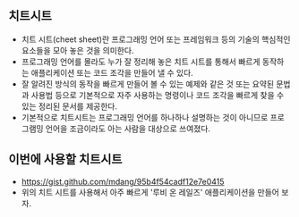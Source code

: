 ## 치트시트
- 치트 시트(cheet sheet)란 프로그래밍 언어 또는 프레임워크 등의 기술의 핵심적인 요소들을 모아 놓은 것을 의미한다.
- 프로그래밍 언어를 몰라도 누가 잘 정리해 놓은 치트 시트를 통해서 빠르게 동작하는 애플리케이션 또는 코드 조각을 만들어 낼 수 있다.
- 잘 알려진 방식의 동작을 빠르게 만들어 볼 수 있는 예제와 같은 것 또는 요약된 문법과 사용법 등으로 기본적으로 자주 사용하는 명령이나 코드 조각을 빠르게 찾을 수 있는 정리된 문서를 제공한다.
- 기본적으로 치트시트는 프로그래밍 언어를 하나하나 설명하는 것이 아니므로 프로그램밍 언어을 조금이라도 아는 사람을 대상으로 쓰여졌다.

## 이번에 사용할 치트시트
- https://gist.github.com/mdang/95b4f54cadf12e7e0415
- 위의 치트 시트를 사용해서 아주 빠르게 '루비 온 레일즈' 애플리케이션을 만들어 보자.